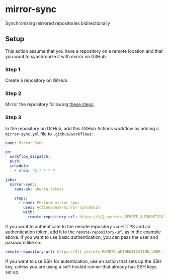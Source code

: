 # mirror-sync

Synchronizing mirrored repositories bidirectionally

## Setup

This action assume that you have a repository on a remote location and that you want to synchronize it with mirror on GitHub.

### Step 1

Create a repository on GitHub

### Step 2

Mirror the repository following [these steps](https://docs.github.com/en/repositories/creating-and-managing-repositories/duplicating-a-repository#mirroring-a-repository).

### Step 3

In the repository on GitHub, add this GitHub Actions workflow by adding a `mirror-sync.yml` file to `.github/workflows`:

```yml
name: Mirror Sync

on:
  workflow_dispatch:
  push:
  schedule:
    - cron: '5 * * * *'

jobs:
  mirror-sync:
    runs-on: ubuntu-latest

    steps:
      - name: Perform mirror sync
        uses: ActionsDesk/mirror-sync@main
        with:
          remote-repository-url: https://${{ secrets.REMOTE_AUTHENTICATION_TOKEN }}@example.com/remote-repository.git
```

If you want to authenticate to the remote repository via HTTPS and an authentication token, add it to the `remote-repository-url` as in the example above.
If you want to use basic authentication, you can pass the user and password like so:

```yml
remote-repository-url: https://${{ secrets.REMOTE_AUTHENTICATION_USER }}:${{ secrets.REMOTE_AUTHENTICATION_PASSWORD }}@example.com/remote-repository
```

If you want to use SSH for autentication, use an action that sets up the SSH key, unless you are using a self-hosted runner that already has SSH keys set up.
